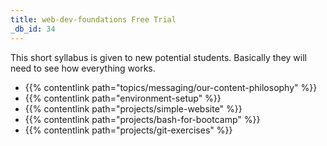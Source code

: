 ```yaml
---
title: web-dev-foundations Free Trial
_db_id: 34
---
```


This short syllabus is given to new potential students. Basically they will need to see how everything works.

- {{% contentlink path="topics/messaging/our-content-philosophy" %}}
- {{% contentlink path="environment-setup" %}}
- {{% contentlink path="projects/simple-website" %}}
- {{% contentlink path="projects/bash-for-bootcamp" %}}
- {{% contentlink path="projects/git-exercises" %}}
